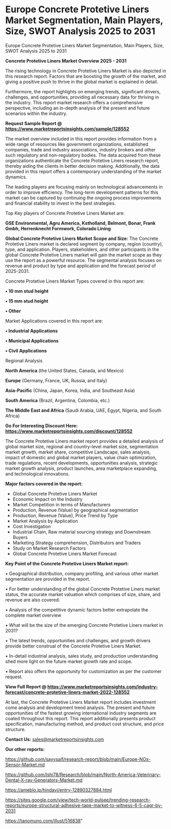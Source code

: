 # Europe Concrete Protetive Liners Market Segmentation, Main Players, Size, SWOT Analysis 2025 to 2031
Europe Concrete Protetive Liners Market Segmentation, Main Players, Size, SWOT Analysis 2025 to 2031

<Strong> Concrete Protetive Liners Market Overview 2025 - 2031</strong>

The rising technology in Concrete Protetive Liners Market is also depicted in this research report. Factors that are boosting the growth of the market, and giving a positive push to thrive in the global market is explained in detail.

Furthermore, the report highlights on emerging trends, significant drivers, challenges, and opportunities, providing all necessary data for thriving in the industry. This report market research offers a comprehensive perspective, including an in-depth analysis of the present and future scenarios within the industry.

<strong>Request Sample Report @ <a href=https://www.marketreportsinsights.com/sample/128552>https://www.marketreportsinsights.com/sample/128552</a></strong>

The market overview included in this report provides information from a wide range of resources like government organizations, established companies, trade and industry associations, industry brokers and other such regulatory and non-regulatory bodies. The data acquired from these organizations authenticate the Concrete Protetive Liners research report, thereby aiding the clients in better decision making. Additionally, the data provided in this report offers a contemporary understanding of the market dynamics.

The leading players are focusing mainly on technological advancements in order to improve efficiency. The long-term development patterns for this market can be captured by continuing the ongoing process improvements and financial stability to invest in the best strategies.

Top Key players of Concrete Protetive Liners Market are:

<strong>GSE Environmental, Agru America, Kstholland, Belmont, Bonar, Frank Gmbh, Herrenknecht Formwork, Colorado Lining</strong>

<strong><b>Global Concrete Protetive Liners Market Scope and Size:</b></strong>
The Concrete Protetive Liners market is declared segment by company, region (country), type, and application. Players, stakeholders, and other participants in the global Concrete Protetive Liners market will gain the market scope as they use the report as a powerful resource. The segmental analysis focuses on revenue and product by type and application and the forecast period of 2025-2031.

Concrete Protetive Liners Market Types covered in this report are:

<strong>• 10 mm stud height

• 15 mm stud height

• Other</strong>

Market Applications covered in this report are:

<strong>• Industrial Applications

• Municipal Applications

• Civil Applications</strong> 

Regional Analysis

<strong>North America</strong> (the United States, Canada, and Mexico)

<strong>Europe</strong> (Germany, France, UK, Russia, and Italy)

<strong>Asia-Pacific</strong> (China, Japan, Korea, India, and Southeast Asia)

<strong>South America</strong> (Brazil, Argentina, Colombia, etc.)

<strong>The Middle East and Africa</strong> (Saudi Arabia, UAE, Egypt, Nigeria, and South Africa)

<strong>Go For Interesting Discount Here: <a href=https://www.marketreportsinsights.com/discount/128552>https://www.marketreportsinsights.com/discount/128552</a></strong>

The Concrete Protetive Liners market report provides a detailed analysis of global market size, regional and country-level market size, segmentation market growth, market share, competitive Landscape, sales analysis, impact of domestic and global market players, value chain optimization, trade regulations, recent developments, opportunities analysis, strategic market growth analysis, product launches, area marketplace expanding, and technological innovations.

<strong><b>Major factors covered in the report:</b></strong>
<ul>
  <li>Global Concrete Protetive Liners Market </li>
  <li>Economic Impact on the Industry</li>
  <li>Market Competition in terms of Manufacturers</li>
  <li>Production, Revenue (Value) by geographical segmentation</li>
  <li>Production, Revenue (Value), Price Trend by Type</li>
  <li>Market Analysis by Application</li>
  <li>Cost Investigation</li>
  <li>Industrial Chain, Raw material sourcing strategy and Downstream Buyers</li>
  <li>Marketing Strategy comprehension, Distributors and Traders</li>
  <li>Study on Market Research Factors</li>
  <li>Global Concrete Protetive Liners Market Forecast</li>
</ul>

<strong><b>Key Point of the Concrete Protetive Liners Market report:</b></strong>

• Geographical distribution, company profiling, and various other market segmentation are provided in the report.

• For better understanding of the global Concrete Protetive Liners market status, the accurate market valuation which comprises of size, share, and revenue are also covered.

• Analysis of the competitive dynamic factors better extrapolate the complete market overview

• What will be the size of the emerging Concrete Protetive Liners market in 2031?

• The latest trends, opportunities and challenges, and growth drivers provide better construal of the Concrete Protetive Liners Market.

• In-detail industrial analysis, sales study, and production understanding shed more light on the future market growth rate and scope.

• Report also offers the opportunity for customization as per the customer request.

<strong><b>View Full Report @ <a href=https://www.marketreportsinsights.com/industry-forecast/concrete-protetive-liners-market-2022-128552>https://www.marketreportsinsights.com/industry-forecast/concrete-protetive-liners-market-2022-128552</a></b></strong>


At last, the Concrete Protetive Liners Market report includes investment come analysis and development trend analysis. The present and future opportunities of the fastest growing international industry segments are coated throughout this report. This report additionally presents product specification, manufacturing method, and product cost structure, and price structure.

<strong>Contact Us:</strong>
sales@marketreportsinsights.com

<strong>Our other reports:</strong>

<a href=https://github.com/sayysaif/research-report/blob/main/Europe-NOx-Sensor-Market.md>https://github.com/sayysaif/research-report/blob/main/Europe-NOx-Sensor-Market.md</a>

<a href=https://github.com/Ishi78/Research/blob/main/North-America-Veterinary-Dental-X-ray-Generators-Market.md>https://github.com/Ishi78/Research/blob/main/North-America-Veterinary-Dental-X-ray-Generators-Market.md</a>

<a href=https://ameblo.jp/hindavi/entry-12890327884.html>https://ameblo.jp/hindavi/entry-12890327884.html</a>

<a href=https://sites.google.com/view/tech-world-pulsee/trending-research-reports/europe-structural-adhesive-tape-market-to-witness-6-5-cagr-by-2031>https://sites.google.com/view/tech-world-pulsee/trending-research-reports/europe-structural-adhesive-tape-market-to-witness-6-5-cagr-by-2031</a>

<a href=https://tanomuno.com/illust/516838>https://tanomuno.com/illust/516838</a>"
